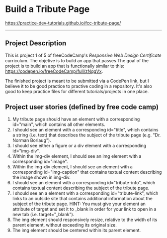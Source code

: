 # Build a Tribute Page
https://practice-dev-tutorials.github.io/fcc-tribute-page/

---

## Project Description
This is project 1 of 5 of freeCodeCamp's *Responsive Web Design Certificate* curriculum. The objetive is to build an app that passes The goal of the project is to build an app that is functionally similar to this: https://codepen.io/freeCodeCamp/full/zNqgVx.

The finished project is meant to be submitted via a CodePen link, but I believe it to be good practice to practive coding in a repository. It's also good to keep practice files for different tutorials/projects in one place.

## Project user stories (defined by free code camp)

1. My tribute page should have an element with a corresponding id="main", which contains all other elements.
2. I should see an element with a corresponding id="title", which contains a string (i.e. text) that describes the subject of the tribute page (e.g. "Dr. Norman Borlaug").
3. I should see either a figure or a div element with a corresponding id="img-div".
4. Within the img-div element, I should see an img element with a corresponding id="image".
5. Within the img-div element, I should see an element with a corresponding id="img-caption" that contains textual content describing the image shown in img-div.
6. I should see an element with a corresponding id="tribute-info", which contains textual content describing the subject of the tribute page.
7. I should see an a element with a corresponding id="tribute-link", which links to an outside site that contains additional information about the subject of the tribute page. HINT: You must give your element an attribute of target and set it to _blank in order for your link to open in a new tab (i.e. target="_blank").
8. The img element should responsively resize, relative to the width of its parent element, without exceeding its original size.
9. The img element should be centered within its parent element.
